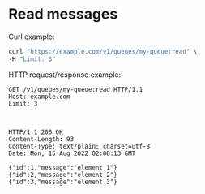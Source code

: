 # Read messages

Curl example:

```sh
curl "https://example.com/v1/queues/my-queue:read" \
-H "Limit: 3"
```


HTTP request/response example:

```http
GET /v1/queues/my-queue:read HTTP/1.1
Host: example.com
Limit: 3



HTTP/1.1 200 OK
Content-Length: 93
Content-Type: text/plain; charset=utf-8
Date: Mon, 15 Aug 2022 02:08:13 GMT

{"id":1,"message":"element 1"}
{"id":2,"message":"element 2"}
{"id":3,"message":"element 3"}

```


